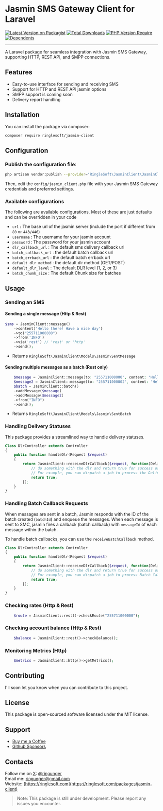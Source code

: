 # Jasmin SMS Gateway Client for Laravel
[![Latest Version on Packagist](https://img.shields.io/packagist/v/ringlesoft/jasmin-client.svg)](https://packagist.org/packages/ringlesoft/jasmin-client)
[![Total Downloads](https://img.shields.io/packagist/dt/ringlesoft/jasmin-client.svg)](https://packagist.org/packages/ringlesoft/jasmin-client)
[![PHP Version Require](https://poser.pugx.org/ringlesoft/jasmin-client/require/php)](https://packagist.org/ringlesoft/jasmin-client)
[![Dependents](https://poser.pugx.org/ringlesoft/jasmin-client/dependents)](https://packagist.org/packages/ringlesoft/jasmin-client)
***
A Laravel package for seamless integration with Jasmin SMS Gateway, supporting HTTP, REST API, and SMPP connections.

## Features

- Easy-to-use interface for sending and receiving SMS
- Support for HTTP and REST API jasmin options
- SMPP support is coming soon
- Delivery report handling

## Installation

You can install the package via composer:

```bash
composer require ringlesoft/jasmin-client
```

## Configuration

### Publish the configuration file:

```bash
php artisan vendor:publish --provider="RingleSoft\JasminClient\JasminClientServiceProvider"
```
Then, edit the `config/jasmin_client.php` file with your Jasmin SMS Gateway credentials and preferred settings.

### Available configurations

The following are available configurations. Most of these are just defaults and can be overridden in your code

- `url` : The base url of the jasmin server (include the port if different from `80` or `443/446`)
- `username` : The username for your jasmin account
- `password` : The password for your jasmin account
- `dlr_callback_url` : The default sms delivery callback url
- `batch_callback_url` : the default batch callback url
- `batch_errback_url` : the default batch errback url
- `default_dlr_method` : the default dlr method (GET/POST)
- `default_dlr_level` : The default DLR level (1, 2, or 3)
- `batch_chunk_size` : The default Chunk size for batches


## Usage

### Sending an SMS

#### Sending a single message  (Http & Rest)

```php
$sms = JasminClient::message()
    ->content('Hello there! Have a nice day')
    ->to("255711000000")
    ->from('INFO')
    ->via('rest') // 'rest' or 'http'
    ->send();
```

- Returns  `RingleSoft\JasminClient\Models\Jasmin\SentMessage`

#### Sending multiple messages as a batch (Rest only)

```php
    $message = JasminClient::message(to: "255711000000", content: "Hello There. Have a nice day");
    $message2 = JasminClient::message(to: "255711000002", content: "Hello There. Have a nice day");
    $batch = JasminClient::batch()
    ->addMessage($message)
    ->addMessage($message2)
    ->from("INFO")
    ->send();
```

- Returns  `RingleSoft\JasminClient\Models\Jasmin\SentBatch`

### Handling Delivery Statuses
This package provides a streamlined way to handle delivery statuses.

```php
Class DlrController extends Controller
{
    public function handleDlr(Request $request)
    {
        return JasminClient::receiveDlrCallback($request, function(DeliveryCallback $dlr) {
            // do something with the dlr and return true for success or false for failure
            // For example, you can dispatch a job to process the Delivery Report
            return true;
        });
    }
}
```

### Handling Batch Callback Requests
When messages are sent in a batch, Jasmin responds with the ID of the batch created (`batchId`) and enqueue the messages.
When each message is sent to SMC, jasmin fires a callback (batch callback) with `messageId` of each message within the
batch.

To handle batch callbacks, you can use the `receiveBatchCallback` method.
```php
Class DlrController extends Controller
{
    public function handleDlr(Request $request)
    {
        return JasminClient::receiveDlrCallback($request, function(DeliveryCallback $dlr) {
            // do something with the dlr and return true for success or false for failure
            // For example, you can dispatch a job to process Batch Callback
            return true;
        });
    }
}
```


### Checking rates (Http & Rest)
```php
    $route = JasminClient::rest()->checkRoute("255711000000");
```

### Checking account balance (Http & Rest)
```php
    $balance = JasminClient::rest()->checkBalance();
```

### Monitoring Metrics (Http)
```php
    $metrics = JasminClient::http()->getMetrics();
```


## Contributing

I'll soon let you know when you can contribute to this project.

## License

This package is open-sourced software licensed under the MIT license.

## Support

- [Buy me a Coffee](https://www.buymeacoffee.com/ringunger)
- [Github Sponsors](https://github.com/sponsors/ringlesoft)

## Contacts

Follow me on <a href="https://x.com/ringunger">X</a>: <a href="https://x.com/ringunger">@ringunger</a><br>
Email me: <a href="mailto:ringunger@gmail.com">ringunger@gmail.com</a><br>
Website: [https://ringlesoft.com](https://ringlesoft.com/packages/jasmin-client)

> Note: This package is still under development. Please report any issues you encounter.
